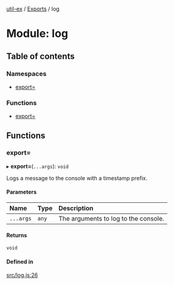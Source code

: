 [util-ex](../README.md) / [Exports](../modules.md) / log

# Module: log

## Table of contents

### Namespaces

- [export&#x3D;](log.export_.md)

### Functions

- [export&#x3D;](log.md#export&#x3D;)

## Functions

### export&#x3D;

▸ **export=**(`...args`): `void`

Logs a message to the console with a timestamp prefix.

#### Parameters

| Name | Type | Description |
| :------ | :------ | :------ |
| `...args` | `any` | The arguments to log to the console. |

#### Returns

`void`

#### Defined in

[src/log.js:26](https://github.com/snowyu/util-ex.js/blob/a11fd0d/src/log.js#L26)
